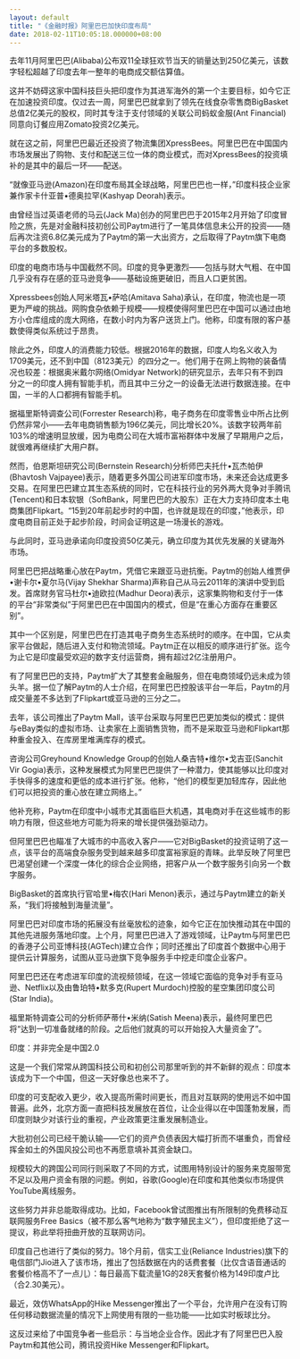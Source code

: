 ```yaml
---
layout: default
title: "《金融时报》阿里巴巴加快印度布局"
date: 2018-02-11T10:05:18.000000+08:00
---
```


去年11月阿里巴巴(Alibaba)公布双11全球狂欢节当天的销量达到250亿美元，该数字轻松超越了印度去年一整年的电商成交额估算值。

这并不妨碍这家中国科技巨头把印度作为其进军海外的第一个主要目标，如今它正在加速投资印度。仅过去一周，阿里巴巴就拿到了领先在线食杂零售商BigBasket总值2亿美元的股权，同时其专注于支付领域的关联公司蚂蚁金服(Ant Financial)同意向订餐应用Zomato投资2亿美元。

就在这之前，阿里巴巴最近还投资了物流集团XpressBees。阿里巴巴在中国国内市场发展出了购物、支付和配送三位一体的商业模式，而对XpressBees的投资填补的是其中的最后一环——配送。

“就像亚马逊(Amazon)在印度布局其全球战略，阿里巴巴也一样，”印度科技企业家兼作家卡什亚普•德奥拉罕(Kashyap Deorah)表示。

由曾经当过英语老师的马云(Jack Ma)创办的阿里巴巴于2015年2月开始了印度冒险之旅，先是对金融科技初创公司Paytm进行了一笔具体信息未公开的投资——随后再次注资6.8亿美元成为了Paytm的第一大出资方，之后取得了Paytm旗下电商平台的多数股权。

印度的电商市场与中国截然不同。印度的竞争更激烈——包括与财大气粗、在中国几乎没有存在感的亚马逊竞争——基础设施更破旧，而且人口更贫困。

Xpressbees创始人阿米塔瓦•萨哈(Amitava Saha)承认，在印度，物流也是一项更为严峻的挑战。网购食杂依赖于规模——规模使得阿里巴巴在中国可以通过由地方小仓库组成的庞大网络，在数小时内为客户送货上门。他称，印度有限的客户基数使得类似系统过于昂贵。

除此之外，印度人的消费能力较低。根据2016年的数据，印度人均名义收入为1709美元，还不到中国（8123美元）的四分之一。他们用于在网上购物的装备情况也较差：根据奥米戴尔网络(Omidyar Network)的研究显示，去年只有不到四分之一的印度人拥有智能手机，而且其中三分之一的设备无法进行数据连接。在中国，一半的人口都拥有智能手机。

据福里斯特调查公司(Forrester Research)称，电子商务在印度零售业中所占比例仍然非常小——去年电商销售额为196亿美元，同比增长20%。该数字较两年前103%的增速明显放缓，因为电商公司在大城市富裕群体中发展了早期用户之后，就很难再继续扩大用户群。

然而，伯恩斯坦研究公司(Bernstein Research)分析师巴夫托什•瓦杰帕伊(Bhavtosh Vajpayee)表示，随着更多外国公司进军印度市场，未来还会达成更多交易。在阿里巴巴建立其生态系统的同时，它在科技行业的另外两大竞争对手腾讯(Tencent)和日本软银（SoftBank，阿里巴巴的大股东）正在大力支持印度本土电商集团Flipkart。“15到20年前起步时的中国，也许就是现在的印度，”他表示，印度电商目前正处于起步阶段，时间会证明这是一场漫长的游戏。

与此同时，亚马逊承诺向印度投资50亿美元，确立印度为其优先发展的关键海外市场。

阿里巴巴把战略重心放在Paytm，凭借它来跟亚马逊抗衡。Paytm的创始人维贾伊•谢卡尔•夏尔马(Vijay Shekhar Sharma)声称自己从马云2011年的演讲中受到启发。首席财务官马杜尔•迪欧拉(Madhur Deora)表示，这家集购物和支付于一体的平台“非常类似”于阿里巴巴在中国国内的模式，但是“在重心方面存在重要区别”。

其中一个区别是，阿里巴巴在打造其电子商务生态系统时的顺序。在中国，它从卖家平台做起，随后进入支付和物流领域。Paytm正在以相反的顺序进行扩张。迄今为止它是印度最受欢迎的数字支付运营商，拥有超过2亿注册用户。

有了阿里巴巴的支持，Paytm扩大了其整套金融服务，但在电商领域仍远未成为领头羊。据一位了解Paytm的人士介绍，在阿里巴巴控股该平台一年后，Paytm的月成交量差不多达到了Flipkart或亚马逊的三分之二。

去年，该公司推出了Paytm Mall，该平台采取与阿里巴巴更加类似的模式：提供与eBay类似的虚拟市场、让卖家在上面销售货物，而不是采取亚马逊和Flipkart那种重金投入、在库房里堆满库存的模式。

咨询公司Greyhound Knowledge Group的创始人桑吉特•维尔•戈吉亚(Sanchit Vir Gogia)表示，这种发展模式为阿里巴巴提供了一种潜力，使其能够以比印度对手快得多的速度和更低的成本进行扩张。他称，“他们的模型更加轻库存，因此他们可以把投资的重心放在建立网络上。”

他补充称，Paytm在印度中小城市尤其面临巨大机遇，其电商对手在这些城市的影响力有限，但这些地方可能为将来的增长提供强劲驱动力。

但阿里巴巴也瞄准了大城市的中高收入客户——它对BigBasket的投资证明了这一点，该平台的高端食杂服务受到越来越多印度富裕家庭的青睐。此举反映了阿里巴巴渴望创建一个深度一体化的综合企业网络，把客户从一个数字服务引向另一个数字服务。

BigBasket的首席执行官哈里•梅农(Hari Menon)表示，通过与Paytm建立的新关系，“我们将接触到海量流量”。

阿里巴巴对印度市场的拓展没有丝毫放松的迹象，如今它正在加快推动其在中国的其他先进服务落地印度。上个月，阿里巴巴进入了游戏领域，让Paytm与阿里巴巴的香港子公司亚博科技(AGTech)建立合作；同时还推出了印度首个数据中心用于提供云计算服务，试图从亚马逊旗下竞争服务手中挖走印度企业客户。

阿里巴巴还在考虑进军印度的流视频领域，在这一领域它面临的竞争对手有亚马逊、Netflix以及由鲁珀特•默多克(Rupert Murdoch)控股的星空集团印度公司(Star India)。

福里斯特调查公司的分析师萨蒂什•米纳(Satish Meena)表示，最终阿里巴巴将“达到一切准备就绪的阶段。之后他们就真的可以开始投入大量资金了”。

印度：并非完全是中国2.0

这是一个我们常常从跨国科技公司和初创公司那里听到的并不新鲜的观点：印度本该成为下一个中国，但这一天好像总也来不了。

印度的可支配收入更少，收入提高所需时间更长，而且对互联网的使用远不如中国普遍。此外，北京方面一直把科技发展放在首位，让企业得以在中国蓬勃发展，而印度则缺少对该行业的重视，产业政策更注重发展制造业。

大批初创公司已经干脆认输——它们的资产负债表因大幅打折而不堪重负，而曾经挥金如土的外国风投公司也不再愿意填补其资金缺口。

规模较大的跨国公司同行则采取了不同的方式，试图用特别设计的服务来克服带宽不足以及用户资金有限的问题。例如，谷歌(Google)在印度和其他类似市场提供YouTube离线服务。

这些努力并非总能取得成功。比如，Facebook曾试图推出有所限制的免费移动互联网服务Free Basics（被不那么客气地称为“数字殖民主义”），但印度拒绝了这一提议，称此举将扭曲开放的互联网访问。

印度自己也进行了类似的努力。18个月前，信实工业(Reliance Industries)旗下的电信部门Jio进入了该市场，推出了包括数据在内的话费套餐（比仅含语音通话的套餐价格高不了一点儿）：每日最高下载流量1G的28天套餐价格为149印度卢比（合2.30美元）。

最近，效仿WhatsApp的Hike Messenger推出了一个平台，允许用户在没有订购任何移动数据流量的情况下上网使用有限的一些功能——比如实时板球比分。

这反过来给了中国竞争者一些启示：与当地企业合作。因此才有了阿里巴巴入股Paytm和其他公司，腾讯投资Hike Messenger和Flipkart。

